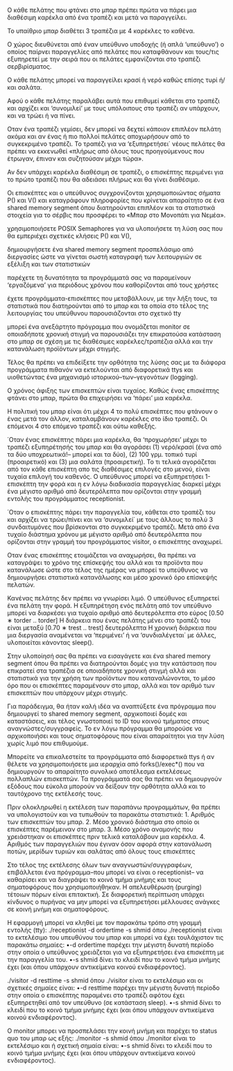 Ο κάθε πελάτης που φτάνει στο μπαρ πρέπει πρώτα να πάρει μια διαθέσιμη καρέκλα από ένα τραπέζι και μετά να παραγγείλει.

Το υπαίθριο μπαρ διαθέτει 3 τραπέζια με 4 καρέκλες το καθένα.

Ο χώρος διευθύνεται από έναν υπεύθυνο υποδοχής (ή απλά ‘υπεύθυνο’) ο οποίος παίρνει παραγγελίες από πελάτες που καταφθάνουν και τους/τις εξυπηρετεί με την σειρά που οι πελάτες εμφανίζονται στο τραπέζι σερβιρίσματος.

Ο κάθε πελάτης μπορεί να παραγγείλει κρασί ή νερό καθώς επίσης τυρί ή/και σαλάτα. 

Αφού ο κάθε πελάτης παραλάβει αυτά που επιθυμεί κάθεται στο τραπέζι και αρχίζει και ‘συνομιλεί’ με τους υπόλοιπους στο τραπέζι αν υπάρχουν, και να τρώει ή να πίνει.

Οταν ένα τραπέζι γεμίσει, δεν μπορεί να δεχτεί κάποιον επιπλέον πελάτη ακόμα και αν ένας ή πιο πολλοί πελάτες αποχωρήσουν από το συγκεκριμένο τραπέζι. Το τραπέζι για να ‘εξυπηρετήσει΄ νέους πελάτες θα πρέπει να εκκενωθεί «πλήρως από όλους τους προηγούμενους που έτρωγαν, έπιναν και συζητούσαν μέχρι τώρα». 

Αν δεν υπάρχει καρέκλα διαθέσιμη σε τραπέζι, ο επισκέπτης περιμένει για το πρώτο τραπέζι που θα αδειάσει πλήρως και θα γίνει διαθέσιμο.

Οι επισκέπτες και ο υπεύθυνος συγχρονίζονται χρησιμοποιώντας σήματα P() και V() και καταγράφουν πληροφορίες που κρίνεται απαραίτητο σε ένα shared memory segment όπου διατηρούνται επιπλέον και τα στατιστικά στοιχεία για το σέρβις που προσφέρει το «Μπαρ στο Μονοπάτι για Νεμέα».

χρησιμοποιήσετε POSIX Semaphores για να υλοποιήσετε τη λύση σας που θα εμπεριέχει σχετικές κλήσεις P() και V(),

δημιουργήσετε ένα shared memory segment προσπελάσιμο από διεργασίες ώστε να γίνεται σωστή καταγραφή των λειτουργιών σε εξέλιξη και των στατιστικών

παρέχετε τη δυνατότητα τα προγράμματά σας να παραμείνουν ‘εργαζόμενα’ για περιόδους χρόνου που καθορίζονται από τους χρήστες

έχετε προγράμματα-επισκέπτες που μεταβάλλουν, με την λήξη τους, τα στατιστικά που διατηρούνται από το μπαρ και τα οποία στο τέλος της λειτουργίας του υπεύθυνου παρουσιάζονται στο σχετικό tty

μπορεί ένα ανεξάρτητο πρόγραμμα που ονομάζεται monitor σε οποιαδήποτε χρονική στιγμή να παρουσιάζει την επικρατούσα κατάσταση στο μπαρ σε σχέση με τις διαθέσιμες καρέκλες/τραπέζια αλλά και την κατανάλωση προϊόντων μέχρι στιγμής.

Τέλος θα πρέπει να επιδείξετε την ορθότητα της λύσης σας με τα διάφορα προγράμματα πιθανόν να εκτελούνται από διαφορετικά ttys και υιοθετώντας ένα μηχανισμό ιστορικού–των–γεγονότων (logging).

Ο χρόνος άφιξης των επισκεπτών είναι τυχαίος. Καθώς ένας επισκέπτης φτάνει στο μπαρ, πρώτα θα επιχειρήσει να ‘πάρει’ μια καρέκλα.
 
Η πολιτική του μπαρ είναι ότι μέχρι 4 το πολύ επισκέπτες που φτάνουν ο ένας μετά τον άλλον, καταλαμβάνουν καρέκλες στο ίδιο τραπέζι. Οι επόμενοι 4 στο επόμενο τραπέζι και ούτω καθεξής.

΄Οταν ένας επισκέπτης πάρει μια καρέκλα, θα ‘προχωρήσει’ μέχρι το τραπέζι εξυπηρέτησής του μπαρ και θα αγοράσει (1) νερό/κρασί (ένα από τα δύο υποχρεωτικά!– μπορεί και τα δύο), (2) 100 γρμ. τοπικό τυρί (προαιρετικό) και (3) μια σαλάτα (προαιρετική). Το τι τελικά αγοράζεται από τον κάθε επισκέπτη απο τις διαθέσιμες επιλογές στο μενού, είναι τυχαία επιλογή του καθενός. Ο υπεύθυνος μπορεί να εξυπηρετήσει 1-επισκέπτη την φορά και η εν λόγω διαδικασία παραγγελίας διαρκεί μέχρι ένα μέγιστο αριθμό από δευτερόλεπτα που ορίζονται στην γραμμή εντολής του προγράμματος receptionist.

΄Οταν ο επισκέπτης πάρει την παραγγελία του, κάθεται στο τραπέζι του και αρχίζει να τρώει/πίνει και να ‘συνομιλεί΄ με τους άλλους το πολύ 3 συνδαιτυμόνες που βρίσκονται στο συγκεκριμένο τραπέζι. Μετά από ένα τυχαίο διάστημα χρόνου με μέγιστο αριθμό από δευτερόλεπτα που ορίζονται στην γραμμή του προγράμματος visitor, ο επισκέπτης αναχωρεί.

Οταν ένας επισκέπτης ετοιμάζεται να αναχωρήσει, θα πρέπει να καταγράψει το χρόνο της επίσκεψής του αλλά και τα προϊόντα που κατανάλωσε ώστε στο τέλος της ημέρας να μπορεί το υπεύθυνος να δημιουργήσει στατιστικά κατανάλωσης και μέσο χρονικό όρο επίσκεψής πελατών.

Κανένας πελάτης δεν πρέπει να γνωρίσει λιμό.
Ο υπεύθυνος εξυπηρετεί ένα πελάτη την φορά.
Η εξυπηρέτηση ενός πελάτη από τον υπεύθυνο μπορεί να διαρκέσει για τυχαίο αριθμό από δευτερόλεπτα στο εύρος [0.50 ∗ torder .. torder]
Η διάρκεια που ένας πελάτης μένει στο τραπέζι του είναι μεταξύ [0.70 ∗ trest .. trest] δευτερόλεπτα
Η χρονική διάρκεια που μια διεργασία αναμένεται να ‘περιμένει’ ή να ‘συνδιαλέγεται΄ με άλλες, υλοποιείται κάνοντας sleep().

Στην υλοποίησή σας θα πρέπει να εισαγάγετε και ένα shared memory segment όπου θα πρέπει να διατηρούνται δομές για την κατάσταση που επικρατεί στα τραπέζια σε οποιαδήποτε χρονική στιγμή αλλά και στατιστικά για την χρήση των προϊόντων που καταναλώνονται, το μέσο όρο που οι επισκέπτες παραμένουν στο μπαρ, αλλά και τον αριθμό των επισκεπτών που υπάρχουν μέχρι στιγμής.

Για παράδειγμα, θα ήταν καλή ιδέα να αναπτύξετε ένα πρόγραμμα που δημιουργεί το shared memory segment, αρχικοποιεί δομές και καταστάσεις, και τέλος γνωστοποιεί το ID του κοινού τμήματος στους αναγνώστες/συγγραφείς. Το εν λόγω πρόγραμμα θα μπορούσε να αρχικοποιήσει και τους σηματοφόρους που είναι απαραίτητοι για την λύση χωρίς λιμό που επιθυμούμε.

Μπορείτε να επικαλεστείτε τα προγράμματα από διαφορετικά ttys ή αν θέλετε να χρησιμοποιήσετε μια ιεραρχία από forks()/exec*() που να δημιουργούν το απαραίτητο συνολικό αποτέλεσμα εκτελέσεως πολλαπλών επισκεπτών. Τα προγράμματά σας θα πρέπει να δημιουργούν εξόδους που εύκολα μπορούν να δείξουν την ορθότητα αλλά και το ταυτόχρονο της εκτέλεσής τους.

Πριν ολοκληρωθεί η εκτέλεση των παραπάνω προγραμμάτων, θα πρέπει να υπολογιστούν και να τυπωθούν τα παρακάτω στατιστικά: 1. Αριθμός των επισκεπτών του μπαρ. 2. Μέσο χρονικό διάστημα στο οποίο οι επισκέπτες παρέμειναν στο μπαρ. 3. Μέσο χρόνο αναμονής που χρειάστηκαν οι επισκέπτες πριν τελικά καταλάβουν μια καρέκλα. 4. Αριθμός των παραγγελιών που έγιναν όσον αφορά στην κατανάλωση ποτών, μερίδων τυριών και σαλάτας από όλους τους επισκέπτες

Στο τέλος της εκτέλεσης όλων των αναγνωστών/συγγραφέων, επιβάλλεται ένα πρόγραμμα–που μπορεί να είναι ο receptionist– να καθαρίσει και να διαγράψει το κοινό τμήμα μνήμης και τους σηματοφόρους που χρησιμοποιήθηκαν. Η απελευθέρωση (purging) τέτοιων πόρων είναι επιτακτική. Σε διαφορετική περίπτωση υπάρχει κίνδυνος ο πυρήνας να μην μπορεί να εξυπηρετήσει μέλλουσες ανάγκες σε κοινή μνήμη και σηματοφόρους.

Η εφαρμογή μπορεί να κληθεί με τον παρακάτω τρόπο στη γραμμή εντολής 
(tty): ./receptionist -d ordertime -s shmid 
όπου ./receptionist είναι το εκτελέσιμο του υπευθύνου του μπαρ και μπορεί να έχει τουλάχιστον τις παρακάτω σημαίες: 
•-d ordertime παρέχει την μέγιστη δυνατή περίοδο στην οποία ο υπεύθυνος χρειάζεται για να εξυπηρετήσει ένα επισκέπτη με την παραγγελία του. 
•-s shmid δίνει το κλειδί που το κοινό τμήμα μνήμης έχει (και όπου υπάρχουν αντικείμενα κοινού ενδιαφέροντος).

./visitor -d resttime -s shmid
όπου ./visitor είναι το εκτελέσιμο και οι σχετικές σημαίες είναι: 
•-d resttime παρέχει την μέγιστη δυνατή περίοδο στην οποία ο επισκέπτης παραμένει στο τραπέζι αφότου έχει εξυπηρετηθεί από τον υπεύθυνο (σε κατάσταση sleep). 
•-s shmid δίνει το κλειδί που το κοινό τμήμα μνήμης έχει (και όπου υπάρχουν αντικείμενα κοινού ενδιαφέροντος).  

Ο monitor μπορει να προσπελάσει την κοινή μνήμη και παρέχει το status quo του μπαρ ως εξής: ./monitor -s shmid 
όπου ./monitor είναι το εκτελέσιμο και ή σχετική σημαία είναι: 
•-s shmid δίνει το κλειδί που το κοινό τμήμα μνήμης έχει (και όπου υπάρχουν αντικείμενα κοινού ενδιαφέροντος).